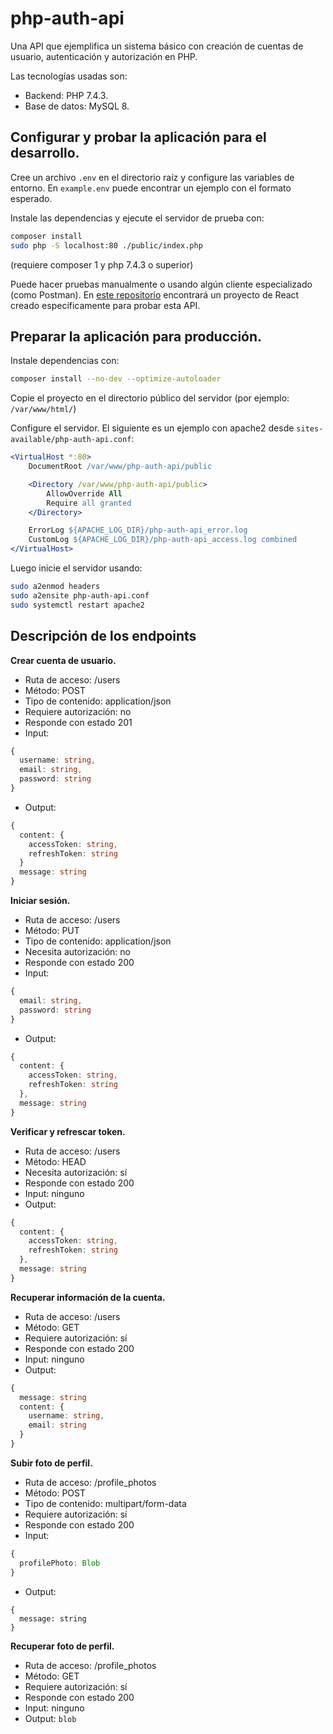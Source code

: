 # php-auth-api

Una API que ejemplifica un sistema básico con creación de cuentas de usuario, autenticación y autorización en PHP.

Las tecnologías usadas son:
* Backend: PHP 7.4.3.
* Base de datos: MySQL 8.


## Configurar y probar la aplicación para el desarrollo.

Cree un archivo `.env` en el directorio raíz y configure las variables de entorno. En `example.env` puede encontrar un ejemplo con el formato esperado.

Instale las dependencias y ejecute el servidor de prueba con:
```sh
composer install
sudo php -S localhost:80 ./public/index.php
```
(requiere composer 1 y php 7.4.3 o superior)

Puede hacer pruebas manualmente o usando algún cliente especializado (como Postman). En [este repositorio](github.com/conjunto-solucion/react-auth-client) encontrará un proyecto de React creado específicamente para probar esta API.

## Preparar la aplicación para producción.

Instale dependencias con:
```sh
composer install --no-dev --optimize-autoloader
```

Copie el proyecto en el directorio público del servidor (por ejemplo: `/var/www/html/`)

Configure el servidor. El siguiente es un ejemplo con apache2 desde `sites-available/php-auth-api.conf`:
```apache
<VirtualHost *:80>
    DocumentRoot /var/www/php-auth-api/public

    <Directory /var/www/php-auth-api/public>
        AllowOverride All
        Require all granted
    </Directory>

    ErrorLog ${APACHE_LOG_DIR}/php-auth-api_error.log
    CustomLog ${APACHE_LOG_DIR}/php-auth-api_access.log combined
</VirtualHost>
```
Luego inicie el servidor usando:
```sh
sudo a2enmod headers
sudo a2ensite php-auth-api.conf
sudo systemctl restart apache2
```


## Descripción de los endpoints

**Crear cuenta de usuario.**
* Ruta de acceso: /users
* Método: POST
* Tipo de contenido: application/json
* Requiere autorización: no
* Responde con estado 201
* Input:
```ts
{
  username: string,
  email: string,
  password: string
}
```
* Output:
```ts
{
  content: {
    accessToken: string,
    refreshToken: string
  }
  message: string
}
```

**Iniciar sesión.**
* Ruta de acceso: /users
* Método: PUT
* Tipo de contenido: application/json
* Necesita autorización: no
* Responde con estado 200
* Input:
```ts
{
  email: string,
  password: string
}
```
* Output:
```ts
{
  content: {
    accessToken: string,
    refreshToken: string
  },
  message: string 
}
```

**Verificar y refrescar token.**
* Ruta de acceso: /users
* Método: HEAD
* Necesita autorización: sí
* Responde con estado 200
* Input: ninguno
* Output:
```ts
{
  content: {
    accessToken: string,
    refreshToken: string
  },
  message: string 
}
```


**Recuperar información de la cuenta.**
* Ruta de acceso: /users
* Método: GET
* Requiere autorización: sí
* Responde con estado 200
* Input: ninguno
* Output:
```ts
{
  message: string
  content: {
    username: string,
    email: string
  }
}


```
**Subir foto de perfil.**
* Ruta de acceso: /profile_photos
* Método: POST
* Tipo de contenido: multipart/form-data
* Requiere autorización: sí
* Responde con estado 200
* Input:
```ts
{
  profilePhoto: Blob
}
```
* Output:
```
{
  message: string
}
```

**Recuperar foto de perfil.**
* Ruta de acceso: /profile_photos
* Método: GET
* Requiere autorización: sí
* Responde con estado 200
* Input: ninguno
* Output: `blob`